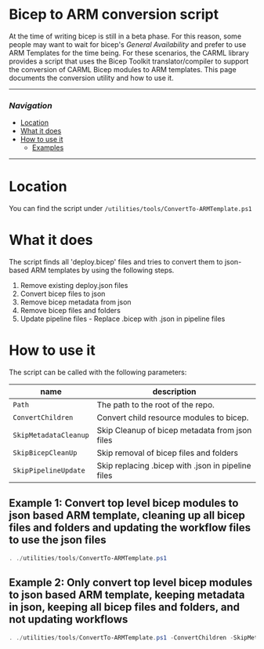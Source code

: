 # Bicep to ARM conversion script

At the time of writing bicep is still in a beta phase. For this reason, some people may want to wait for bicep's _General Availability_ and prefer to use ARM Templates for the time being.
For these scenarios, the CARML library provides a script that uses the Bicep Toolkit translator/compiler to support the conversion of CARML Bicep modules to ARM templates.
This page documents the conversion utility and how to use it.

---

### _Navigation_

- [Location](#location)
- [What it does](#what-it-does)
- [How to use it](#how-to-use-it)
  - [Examples](#examples)

---
# Location

You can find the script under `/utilities/tools/ConvertTo-ARMTemplate.ps1`

# What it does

The script finds all 'deploy.bicep' files and tries to convert them to json-based ARM templates
by using the following steps.
1. Remove existing deploy.json files
1. Convert bicep files to json
1. Remove bicep metadata from json
1. Remove bicep files and folders
1. Update pipeline files - Replace .bicep with .json in pipeline files

# How to use it

The script can be called with the following parameters:

| name | description |
|-|-|
| `Path` | The path to the root of the repo. |
| `ConvertChildren` | Convert child resource modules to bicep. |
| `SkipMetadataCleanup` | Skip Cleanup of bicep metadata from json files |
| `SkipBicepCleanUp` | Skip removal of bicep files and folders |
| `SkipPipelineUpdate` | Skip replacing .bicep with .json in pipeline files |

## Example 1: Convert top level bicep modules to json based ARM template, cleaning up all bicep files and folders and updating the workflow files to use the json files

```powershell
. ./utilities/tools/ConvertTo-ARMTemplate.ps1
```

## Example 2: Only convert top level bicep modules to json based ARM template, keeping metadata in json, keeping all bicep files and folders, and not updating workflows

```powershell
. ./utilities/tools/ConvertTo-ARMTemplate.ps1 -ConvertChildren -SkipMetadataCleanup -SkipBicepCleanUp -SkipWorkflowUpdate
```
